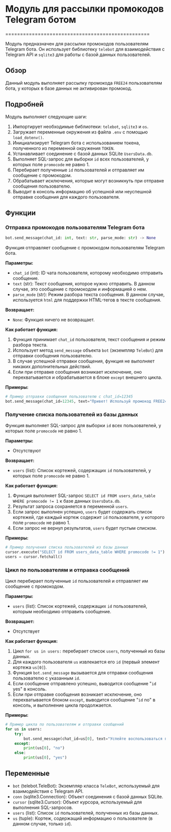 # Модуль для рассылки промокодов Telegram ботом
=================================================

Модуль предназначен для рассылки промокодов пользователям Telegram бота. 
Он использует библиотеку `telebot` для взаимодействия с Telegram API и `sqlite3` для работы с базой данных пользователей.

## Обзор

Данный модуль выполняет рассылку промокода `FREE24` пользователям бота, у которых в базе данных не активирован промокод.

## Подробней

Модуль выполняет следующие шаги:

1.  Импортирует необходимые библиотеки: `telebot`, `sqlite3` и `os`.
2.  Загружает переменные окружения из файла `.env` с помощью `load_dotenv()`.
3.  Инициализирует Telegram бота с использованием токена, полученного из переменной окружения `TOKEN`.
4.  Устанавливает соединение с базой данных SQLite `UsersData.db`.
5.  Выполняет SQL-запрос для выборки `id` всех пользователей, у которых поле `promocode` не равно 1.
6.  Перебирает полученные `id` пользователей и отправляет им сообщение с промокодом.
7.  Обрабатывает исключения, которые могут возникнуть при отправке сообщения пользователю.
8.  Выводит в консоль информацию об успешной или неуспешной отправке сообщения для каждого пользователя.

## Функции

### Отправка промокодов пользователям Telegram бота

```python
bot.send_message(chat_id: int, text: str, parse_mode: str) -> None
```

Функция отправляет сообщение с промокодом пользователям Telegram бота.

**Параметры:**

*   `chat_id` (int): ID чата пользователя, которому необходимо отправить сообщение.
*   `text` (str): Текст сообщения, которое нужно отправить. В данном случае, это сообщение с промокодом и информацией о нем.
*   `parse_mode` (str): Режим разбора текста сообщения. В данном случае, используется `html` для поддержки HTML-тегов в тексте сообщения.

**Возвращает:**

*   `None`: Функция ничего не возвращает.

**Как работает функция:**

1.  Функция принимает `chat_id` пользователя, текст сообщения и режим разбора текста.
2.  Использует метод `send_message` объекта `bot` (экземпляр `TeleBot`) для отправки сообщения пользователю.
3.  В случае успешной отправки сообщения, функция не выполняет никаких дополнительных действий.
4.  Если при отправке сообщения возникает исключение, оно перехватывается и обрабатывается в блоке `except` внешнего цикла.

**Примеры:**

```python
# Пример отправки сообщения пользователю с chat_id=12345
bot.send_message(chat_id=12345, text="Привет! Используй промокод FREE24.", parse_mode='html')
```

### Получение списка пользователей из базы данных

Функция выполняет SQL-запрос для выборки `id` всех пользователей, у которых поле `promocode` не равно 1.

**Параметры:**

*   Отсутствуют

**Возвращает:**

*   `users` (list): Список кортежей, содержащих `id` пользователей, у которых поле `promocode` не равно 1.

**Как работает функция:**

1.  Функция выполняет SQL-запрос `SELECT id FROM users_data_table WHERE promocode != 1` к базе данных `UsersData.db`.
2.  Результат запроса сохраняется в переменной `users`.
3.  Если запрос выполнен успешно, `users` будет содержать список кортежей, где каждый кортеж содержит `id` пользователя, у которого поле `promocode` не равно 1.
4.  Если запрос не вернул результатов, `users` будет пустым списком.

**Примеры:**

```python
# Пример получения списка пользователей из базы данных
cursor.execute("SELECT id FROM users_data_table WHERE promocode != 1")
users = cursor.fetchall()
```

### Цикл по пользователям и отправка сообщений

Цикл перебирает полученные `id` пользователей и отправляет им сообщение с промокодом.

**Параметры:**

*   `users` (list): Список кортежей, содержащих `id` пользователей, которым необходимо отправить сообщение.

**Возвращает:**

*   Отсутствует

**Как работает функция:**

1.  Цикл `for us in users:` перебирает список `users`, полученный из базы данных.
2.  Для каждого пользователя `us` извлекается его `id` (первый элемент кортежа `us[0]`).
3.  Функция `bot.send_message` вызывается для отправки сообщения пользователю с указанным `id`.
4.  Если сообщение отправлено успешно, выводится сообщение "`id` yes" в консоль.
5.  Если при отправке сообщения возникает исключение, оно перехватывается блоком `except`, выводится сообщение "`id` no" в консоль, и выполнение цикла продолжается.

**Примеры:**

```python
# Пример цикла по пользователям и отправки сообщений
for us in users:
    try:
        bot.send_message(chat_id=us[0], text="Успейте воспользоваться промокодом FREE24...", parse_mode='html')
    except:
        print(us[0], "no")
    else:
        print(us[0], "yes")
```

## Переменные

*   `bot` (telebot.TeleBot): Экземпляр класса `TeleBot`, используемый для взаимодействия с Telegram API.
*   `conn` (sqlite3.Connection): Объект соединения с базой данных SQLite.
*   `cursor` (sqlite3.Cursor): Объект курсора, используемый для выполнения SQL-запросов.
*   `users` (list): Список `id` пользователей, полученных из базы данных.
*   `us` (tuple): Кортеж, содержащий информацию о пользователе (в данном случае, только `id`).